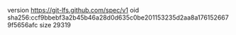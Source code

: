 version https://git-lfs.github.com/spec/v1
oid sha256:ccf9bbebf3a2b45b46a28d0d635c0be201153235d2aa8a1761526679f5656afc
size 29319
